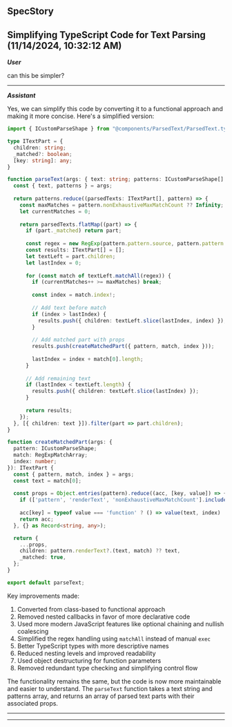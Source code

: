 ## SpecStory

## Simplifying TypeScript Code for Text Parsing (11/14/2024, 10:32:12 AM)

_**User**_

can this be simpler?

---

_**Assistant**_

Yes, we can simplify this code by converting it to a functional approach and making it more concise. Here's a simplified version:

```typescript:components/ParsedText/ParsedText.utils.ts
import { ICustomParseShape } from "@components/ParsedText/ParsedText.types";

type ITextPart = {
  children: string;
  _matched?: boolean;
  [key: string]: any;
}

function parseText(args: { text: string; patterns: ICustomParseShape[] }): ITextPart[] {
  const { text, patterns } = args;
  
  return patterns.reduce((parsedTexts: ITextPart[], pattern) => {
    const maxMatches = pattern.nonExhaustiveMaxMatchCount ?? Infinity;
    let currentMatches = 0;
    
    return parsedTexts.flatMap((part) => {
      if (part._matched) return part;
      
      const regex = new RegExp(pattern.pattern.source, pattern.pattern.flags + 'g');
      const results: ITextPart[] = [];
      let textLeft = part.children;
      let lastIndex = 0;
      
      for (const match of textLeft.matchAll(regex)) {
        if (currentMatches++ >= maxMatches) break;
        
        const index = match.index!;
        
        // Add text before match
        if (index > lastIndex) {
          results.push({ children: textLeft.slice(lastIndex, index) });
        }
        
        // Add matched part with props
        results.push(createMatchedPart({ pattern, match, index }));
        
        lastIndex = index + match[0].length;
      }
      
      // Add remaining text
      if (lastIndex < textLeft.length) {
        results.push({ children: textLeft.slice(lastIndex) });
      }
      
      return results;
    });
  }, [{ children: text }]).filter(part => part.children);
}

function createMatchedPart(args: { 
  pattern: ICustomParseShape; 
  match: RegExpMatchArray; 
  index: number; 
}): ITextPart {
  const { pattern, match, index } = args;
  const text = match[0];
  
  const props = Object.entries(pattern).reduce((acc, [key, value]) => {
    if (['pattern', 'renderText', 'nonExhaustiveMaxMatchCount'].includes(key)) return acc;
    
    acc[key] = typeof value === 'function' ? () => value(text, index) : value;
    return acc;
  }, {} as Record<string, any>);

  return {
    ...props,
    children: pattern.renderText?.(text, match) ?? text,
    _matched: true,
  };
}

export default parseText;
```

Key improvements made:

1. Converted from class-based to functional approach
2. Removed nested callbacks in favor of more declarative code
3. Used more modern JavaScript features like optional chaining and nullish coalescing
4. Simplified the regex handling using `matchAll` instead of manual `exec`
5. Better TypeScript types with more descriptive names
6. Reduced nesting levels and improved readability
7. Used object destructuring for function parameters
8. Removed redundant type checking and simplifying control flow

The functionality remains the same, but the code is now more maintainable and easier to understand. The `parseText` function takes a text string and patterns array, and returns an array of parsed text parts with their associated props.

---



---

